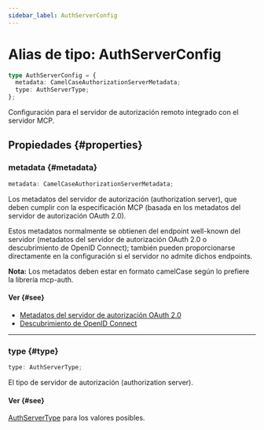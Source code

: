 ```yaml
---
sidebar_label: AuthServerConfig
---
```


# Alias de tipo: AuthServerConfig

```ts
type AuthServerConfig = {
  metadata: CamelCaseAuthorizationServerMetadata;
  type: AuthServerType;
};
```

Configuración para el servidor de autorización remoto integrado con el servidor MCP.

## Propiedades {#properties}

### metadata {#metadata}

```ts
metadata: CamelCaseAuthorizationServerMetadata;
```

Los metadatos del servidor de autorización (authorization server), que deben cumplir con la especificación MCP
(basada en los metadatos del servidor de autorización OAuth 2.0).

Estos metadatos normalmente se obtienen del endpoint well-known del servidor (metadatos del servidor de autorización OAuth 2.0 o descubrimiento de OpenID Connect); también pueden proporcionarse directamente en la configuración si el servidor no admite dichos endpoints.

**Nota:** Los metadatos deben estar en formato camelCase según lo prefiere la librería mcp-auth.

#### Ver {#see}

 - [Metadatos del servidor de autorización OAuth 2.0](https://datatracker.ietf.org/doc/html/rfc8414)
 - [Descubrimiento de OpenID Connect](https://openid.net/specs/openid-connect-discovery-1_0.html)

***

### type {#type}

```ts
type: AuthServerType;
```

El tipo de servidor de autorización (authorization server).

#### Ver {#see}

[AuthServerType](/references/js/type-aliases/AuthServerType.md) para los valores posibles.